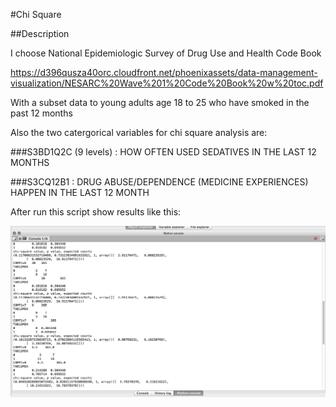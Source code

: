#Chi Square

##Description

I choose National Epidemiologic Survey of Drug Use and Health Code Book

https://d396qusza40orc.cloudfront.net/phoenixassets/data-management-visualization/NESARC%20Wave%201%20Code%20Book%20w%20toc.pdf

With a subset data to young adults age 18 to 25 who have smoked in the past 12 months

Also the two catergorical variables for chi square analysis are:

###S3BD1Q2C (9 levels) : HOW OFTEN USED SEDATIVES IN THE LAST 12 MONTHS

###S3CQ12B1 : DRUG ABUSE/DEPENDENCE (MEDICINE EXPERIENCES) HAPPEN IN THE LAST 12 MONTH

After run this script show results like this:

![alt tag](https://github.com/marlonsvl/project2_DataAnalysisTools/blob/master/images/img1.png)

 

